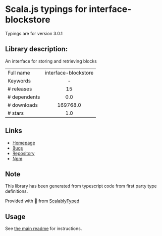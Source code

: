 
# Scala.js typings for interface-blockstore

Typings are for version 3.0.1

## Library description:
An interface for storing and retrieving blocks

|                    |                 |
| ------------------ | :-------------: |
| Full name          | interface-blockstore |
| Keywords           | - |
| # releases         | 15 |
| # dependents       | 0.0 |
| # downloads        | 169768.0 |
| # stars            | 1.0 |

## Links
- [Homepage](https://github.com/ipfs/js-ipfs-interfaces/tree/master/packages/interface-blockstore#readme)
- [Bugs](https://github.com/ipfs/js-ipfs-interfaces/issues)
- [Repository](https://github.com/ipfs/js-ipfs-interfaces)
- [Npm](https://www.npmjs.com/package/interface-blockstore)
    


## Note
This library has been generated from typescript code from first party type definitions.

Provided with :purple_heart: from [ScalablyTyped](https://github.com/oyvindberg/ScalablyTyped)

## Usage
See [the main readme](../../readme.md) for instructions.


